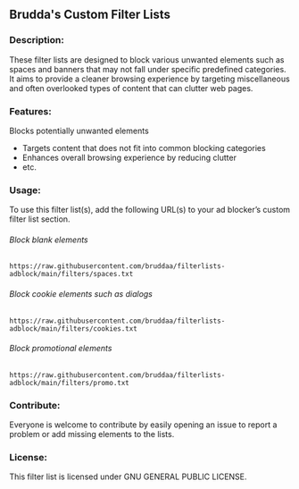 ## Brudda's Custom Filter Lists

### Description:

These filter lists are designed to block various unwanted elements such as spaces and banners that may not fall under specific predefined categories. It aims to provide a cleaner browsing experience by targeting miscellaneous and often overlooked types of content that can clutter web pages.

### Features:
Blocks potentially unwanted elements
- Targets content that does not fit into common blocking categories
- Enhances overall browsing experience by reducing clutter
- etc.

### Usage:
To use this filter list(s), add the following URL(s) to your ad blocker’s custom filter list section.

###### Block blank elements
```
https://raw.githubusercontent.com/bruddaa/filterlists-adblock/main/filters/spaces.txt
```
###### Block cookie elements such as dialogs
```
https://raw.githubusercontent.com/bruddaa/filterlists-adblock/main/filters/cookies.txt
```
###### Block promotional elements
```
https://raw.githubusercontent.com/bruddaa/filterlists-adblock/main/filters/promo.txt
```

### Contribute:
Everyone is welcome to contribute by easily opening an issue to report a problem or add missing elements to the lists.

### License:
This filter list is licensed under GNU GENERAL PUBLIC LICENSE.
